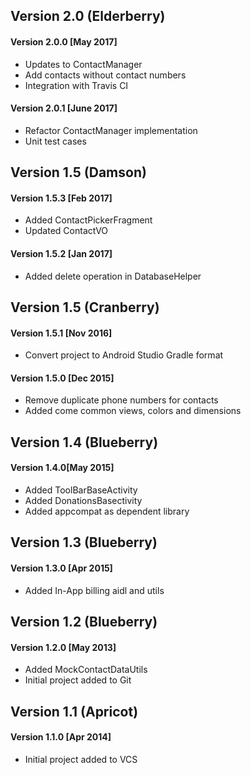 Version 2.0 (Elderberry)
-----------
#### Version 2.0.0 [May 2017]
- Updates to ContactManager
- Add contacts without contact numbers
- Integration with Travis CI

#### Version 2.0.1 [June 2017]
- Refactor ContactManager implementation
- Unit test cases

Version 1.5 (Damson)
-----------
#### Version 1.5.3 [Feb 2017]
- Added ContactPickerFragment
- Updated ContactVO

#### Version 1.5.2 [Jan 2017]
- Added delete operation in DatabaseHelper  

Version 1.5 (Cranberry)
-----------
#### Version 1.5.1 [Nov 2016]
- Convert project to Android Studio Gradle format  

#### Version 1.5.0 [Dec 2015]
- Remove duplicate phone numbers for contacts  
- Added come common views, colors and dimensions

Version 1.4 (Blueberry)
-----------
#### Version 1.4.0[May 2015]
- Added ToolBarBaseActivity  
- Added DonationsBasectivity  
- Added appcompat as dependent library  

Version 1.3 (Blueberry)
-----------
#### Version 1.3.0 [Apr 2015]
- Added In-App billing aidl and utils  

Version 1.2 (Blueberry)
-----------
#### Version 1.2.0 [May 2013]
- Added MockContactDataUtils  
- Initial project added to Git

Version 1.1 (Apricot)
-----------
#### Version 1.1.0 [Apr 2014]
- Initial project added to VCS
